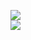 [![](https://img.shields.io/badge/Made%20With-Github%20Spray-lightgrey.svg?style=for-the-badge&logo=github)](https://github.com/Annihil/github-spray#9425)  
[![](https://i.imgur.com/2DrTn0Z.gif)](https://github.com/Annihil/github-spray)